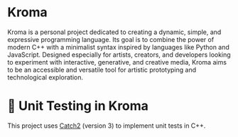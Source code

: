 # Kroma

Kroma is a personal project dedicated to creating a dynamic, simple, and expressive programming language. Its goal is to combine the power of modern C++ with a minimalist syntax inspired by languages like Python and JavaScript. Designed especially for artists, creators, and developers looking to experiment with interactive, generative, and creative media, Kroma aims to be an accessible and versatile tool for artistic prototyping and technological exploration.

# 🧪 Unit Testing in Kroma

This project uses [Catch2](https://github.com/catchorg/Catch2) (version 3) to implement unit tests in C++.
